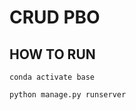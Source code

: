 # CRUD PBO

## HOW TO RUN

```console
conda activate base
```
```console
python manage.py runserver
```
